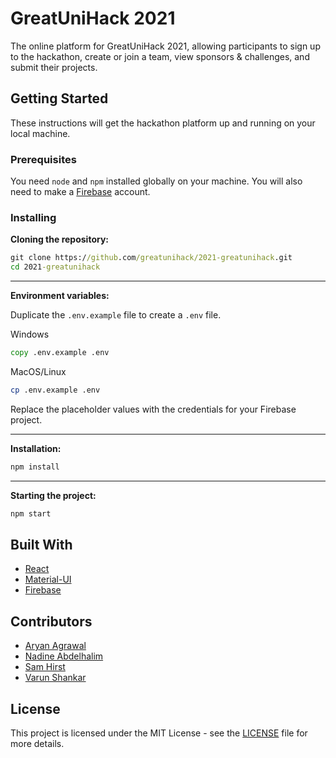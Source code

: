 # GreatUniHack 2021

The online platform for GreatUniHack 2021, allowing participants to sign up to the hackathon, create or join a team, view sponsors & challenges, and submit their projects.


## Getting Started

These instructions will get the hackathon platform up and running on your local machine.

### Prerequisites

You need `node` and `npm` installed globally on your machine. You will also need to make a [Firebase](https://firebase.google.com/) account.

### Installing

**Cloning the repository:**

```cmd
git clone https://github.com/greatunihack/2021-greatunihack.git
cd 2021-greatunihack
```

---

**Environment variables:**

Duplicate the `.env.example` file to create a `.env` file.

Windows
```cmd
copy .env.example .env
```

MacOS/Linux
```bash
cp .env.example .env
```

Replace the placeholder values with the credentials for your Firebase project.

---

**Installation:**

```cmd
npm install
```

---

**Starting the project:**

```cmd
npm start
```

## Built With

- [React](https://reactjs.org/)
- [Material-UI](https://material-ui.com/)
- [Firebase](https://firebase.google.com/)

## Contributors

- [Aryan Agrawal](https://github.com/ary4n99)
- [Nadine Abdelhalim](https://github.com/Nadineyh)
- [Sam Hirst](https://github.com/Naeviant)
- [Varun Shankar](https://github.com/v8runn)

## License

This project is licensed under the MIT License - see the [LICENSE](LICENSE) file for more details.
